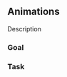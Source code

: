 <script>
  import Exercise from '$lib/components/Exercise.svelte';
  import Solution from '$lib/components/Solution.svelte';
  import Dots from '$lib/excercises/601-animations/App.svelte';
</script>

## Animations

Description

### Goal

<Dots />

### Task

<Exercise id="4f95fc05ff2b4484b691cd80005ad43b" /> 

<Solution id="08936b3310d94cb09294c2fd1f80fbb9" />

